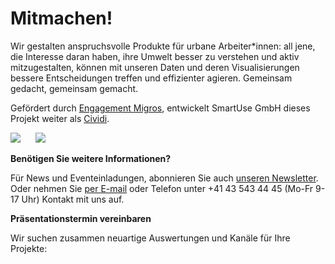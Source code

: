 # Mitmachen!

Wir gestalten anspruchsvolle Produkte für urbane Arbeiter*innen: all jene, die Interesse daran haben, ihre Umwelt besser zu verstehen und aktiv mitzugestalten, können mit unseren Daten und deren Visualisierungen bessere Entscheidungen treffen und effizienter agieren. Gemeinsam gedacht, gemeinsam gemacht.

Gefördert durch [Engagement Migros](https://www.engagement-migros.ch/de/pioniere/cividi), entwickelt SmartUse GmbH dieses Projekt weiter als [Cividi](https://cividi.ch).

![](/img/logo-cividi.png) &nbsp;&nbsp;&nbsp;&nbsp; ![](/img/logo_em_german@2x.png)

**Benötigen Sie weitere Informationen?**

Für News und Eventeinladungen, abonnieren Sie auch [unseren Newsletter](https://smartuse.us17.list-manage.com/subscribe/post?u=4ffb5e217856ee5ca6e021c83&id=29f718ecf0). Oder nehmen Sie [per E-mail](mailto:info@smartuse.ch) oder Telefon unter +41 43 543 44 45 (Mo-Fr 9-17 Uhr) Kontakt mit uns auf.

**Präsentationstermin vereinbaren**

Wir suchen zusammen neuartige Auswertungen und Kanäle für Ihre Projekte:

<div class="calendly-inline-widget" data-url="https://calendly.com/meet-smartuse/30min?hide_landing_page_details=1&hide_event_type_details=1" style="min-width:320px;height:640px;margin-bottom:50px"></div><script type="text/javascript" src="https://assets.calendly.com/assets/external/widget.js"></script>
